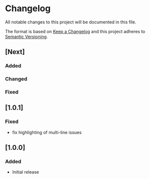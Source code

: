 # Changelog
All notable changes to this project will be documented in this file.

The format is based on [Keep a Changelog](http://keepachangelog.com/en/1.0.0/)
and this project adheres to [Semantic Versioning](http://semver.org/spec/v2.0.0.html).

## [Next]
### Added
### Changed
### Fixed

## [1.0.1]
### Fixed
- fix highlighting of multi-line issues

## [1.0.0]
### Added
- Initial release

